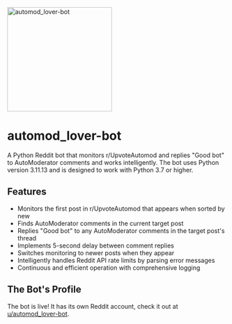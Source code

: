 <img width="240" height="240" alt="automod_lover-bot" src="https://github.com/user-attachments/assets/3981f135-40be-458e-ba68-8f6641140a3f" />

# automod_lover-bot

A Python Reddit bot that monitors r/UpvoteAutomod and replies "Good bot" to AutoModerator comments and works intelligently. The bot uses Python version 3.11.13 and is designed to work with Python 3.7 or higher.

## Features

- Monitors the first post in r/UpvoteAutomod that appears when sorted by new
- Finds AutoModerator comments in the current target post
- Replies "Good bot" to any AutoModerator comments in the target post's thread
- Implements 5-second delay between comment replies
- Switches monitoring to newer posts when they appear
- Intelligently handles Reddit API rate limits by parsing error messages
- Continuous and efficient operation with comprehensive logging

## The Bot's Profile
The bot is live! It has its own Reddit account, check it out at [u/automod_lover-bot](https://www.reddit.com/user/automod_lover-bot).